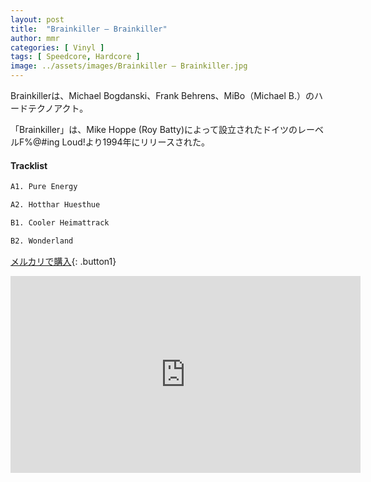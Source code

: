 ```yaml
---
layout: post
title:  "Brainkiller – Brainkiller"
author: mmr
categories: [ Vinyl ]
tags: [ Speedcore, Hardcore ]
image: ../assets/images/Brainkiller – Brainkiller.jpg
---
```


Brainkillerは、Michael Bogdanski、Frank Behrens、MiBo（Michael B.）のハードテクノアクト。

「Brainkiller」は、Mike Hoppe (Roy Batty)によって設立されたドイツのレーベルF%@#ing Loud!より1994年にリリースされた。

#### Tracklist
```md
A1. Pure Energy

A2. Hotthar Huesthue

B1. Cooler Heimattrack

B2. Wonderland
```

[メルカリで購入](https://jp.mercari.com/item/m87341186255?afid=6142608987){: .button1}

<iframe width="560" height="315" src="https://www.youtube.com/embed/E-oDUFarvJQ?si=SYoHzHyZzA-SBYRR" title="YouTube video player" frameborder="0" allow="accelerometer; autoplay; clipboard-write; encrypted-media; gyroscope; picture-in-picture; web-share" referrerpolicy="strict-origin-when-cross-origin" allowfullscreen></iframe>